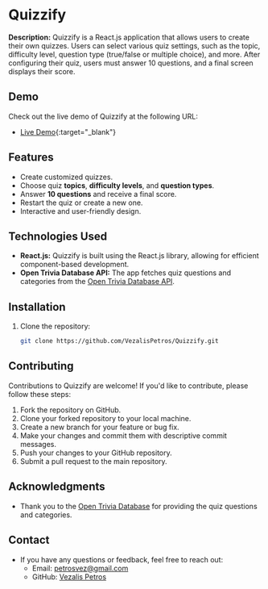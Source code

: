 # Quizzify

**Description:** Quizzify is a React.js application that allows users to create their own quizzes. Users can select various quiz settings, such as the topic, difficulty level, question type (true/false or multiple choice), and more. After configuring their quiz, users must answer 10 questions, and a final screen displays their score.



## Demo

Check out the live demo of Quizzify at the following URL:

- [Live Demo](https://stellar-dieffenbachia-79b703.netlify.app){:target="_blank"}




## Features

- Create customized quizzes.
- Choose quiz **topics**, **difficulty levels**, and **question types**.
- Answer **10 questions** and receive a final score.
- Restart the quiz or create a new one.
- Interactive and user-friendly design.

## Technologies Used

- **React.js:** Quizzify is built using the React.js library, allowing for efficient component-based development.
- **Open Trivia Database API:** The app fetches quiz questions and categories from the [Open Trivia Database API](https://opentdb.com/api_category.php).

## Installation

1. Clone the repository:

   ```bash
   git clone https://github.com/VezalisPetros/Quizzify.git


## Contributing

Contributions to Quizzify are welcome! If you'd like to contribute, please follow these steps:

1. Fork the repository on GitHub.
2. Clone your forked repository to your local machine.
3. Create a new branch for your feature or bug fix.
4. Make your changes and commit them with descriptive commit messages.
5. Push your changes to your GitHub repository.
6. Submit a pull request to the main repository.

## Acknowledgments

- Thank you to the [Open Trivia Database](https://opentdb.com) for providing the quiz questions and categories.


## Contact

- If you have any questions or feedback, feel free to reach out:
  - Email: petrosvez@gmail.com
  - GitHub: [Vezalis Petros](https://github.com/VezalisPetros)

